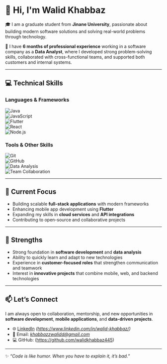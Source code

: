# 👋 Hi, I'm Walid Khabbaz  

🎓 I am a graduate student from **Jinane University**, passionate about building modern software solutions and solving real-world problems through technology.  

💼 I have **6 months of professional experience** working in a software company as a **Data Analyst**, where I developed strong problem-solving skills, collaborated with cross-functional teams, and supported both customers and internal systems.  

---

## 💻 Technical Skills  

### Languages & Frameworks  
![Java](https://img.shields.io/badge/Java-%23ED8B00.svg?style=for-the-badge&logo=openjdk&logoColor=white)  
![JavaScript](https://img.shields.io/badge/JavaScript-%23323330.svg?style=for-the-badge&logo=javascript&logoColor=%23F7DF1E)  
![Flutter](https://img.shields.io/badge/Flutter-%2302569B.svg?style=for-the-badge&logo=flutter&logoColor=white)  
![React](https://img.shields.io/badge/React-%2320232a.svg?style=for-the-badge&logo=react&logoColor=%2361DAFB)  
![Node.js](https://img.shields.io/badge/Node.js-43853D?style=for-the-badge&logo=node.js&logoColor=white)  


### Tools & Other Skills  
![Git](https://img.shields.io/badge/Git-%23F05033.svg?style=for-the-badge&logo=git&logoColor=white)  
![GitHub](https://img.shields.io/badge/GitHub-%23121011.svg?style=for-the-badge&logo=github&logoColor=white)  
![Data Analysis](https://img.shields.io/badge/Data%20Analysis-%23013243.svg?style=for-the-badge&logo=python&logoColor=white)  
![Team Collaboration](https://img.shields.io/badge/Team%20Collaboration-%2300C4CC.svg?style=for-the-badge&logo=slack&logoColor=white)  

---

## 🚀 Current Focus  

- Building scalable **full-stack applications** with modern frameworks  
- Enhancing mobile app development using **Flutter**  
- Expanding my skills in **cloud services** and **API integrations**  
- Contributing to open-source and collaborative projects  

---

## 🌟 Strengths  

- Strong foundation in **software development** and **data analysis**  
- Ability to quickly learn and adapt to new technologies  
- Experience in **customer-focused roles** that strengthen communication and teamwork  
- Interest in **innovative projects** that combine mobile, web, and backend technologies  

---

## 📫 Let’s Connect  

I am always open to collaboration, mentorship, and new opportunities in **software development**, **mobile applications**, and **data-driven projects**.  

- 🌐 [LinkedIn](#) *(https://www.linkedin.com/in/walid-khabbaz/)*  
- 📧 Email: *khabbazzwalidd@gmail.com*  
- 💻 GitHub: (https://github.com/walidkhabbaz445)  

---

✨ *“Code is like humor. When you have to explain it, it’s bad.”*  
